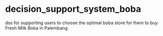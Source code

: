 # decision_support_system_boba
dss for supporting users to choose the optimal boba store for them to buy Fresh Milk Boba in Palembang
